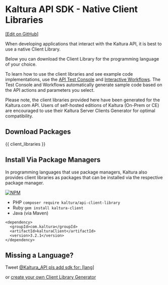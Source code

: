 # Kaltura API SDK - Native Client Libraries
[[Edit on GitHub]](https://github.com/kaltura/developer-platform/edit/master/markdown/templates/client_libraries.md)

When developing applications that interact with the Kaltura API, it is best to use a native Client Library.

Below you can download the Client Library for the programming language of your choice.

To learn how to use the client libraries and see example code implementations, use the [API Test Console](/console) and [Interactive Workflows](/workflows).
The Test Console and Workflows automatically generate sample code based on the API actions and parameters you select.

Please note, the client libraries provided here have been generated for the Kaltura.com API.
Users of self-hosted editions of Kaltura (On-Prem or CE) are encouraged to use their Kaltura Server Clients Generator for optimal compatibility.

## Download Packages
<style>
.client-lib-link {
  width: 71px;
  height: 81px;
  overflow: hidden;
  margin-top: 30px;
  margin-right: 50px;
  display: inline-block;
  background-image: url(assets/img/client-libs.png);
  background-position: -70px;
}
</style>
{{ client_libraries }}
<script>
  window.jquery('.client-lib-link').click(function() {
    var lang = $(this).attr('data-language');
    mixpanel.track('client_library', {language: lang});
  })
</script>

## Install Via Package Managers
In programming languages that use package managers, Kaltura also provides
client libraries as packages that can be installed via the respective package manager.

[![NPM](https://nodei.co/npm/kaltura.png?downloads=true&downloadRank=true&stars=true)](https://nodei.co/npm/kaltura/)

* PHP `composer require kaltura/api-client-library`
* Ruby `gem install kaltura-client`
* Java (via Maven)
```
<dependency>
  <groupId>com.kaltura</groupId>
  <artifactId>kalturaClient</artifactId>
  <version>3.2.1</version>
</dependency>
```

## Missing a Language?
Tweet [@Kaltura_API pls add sdk for: [lang]](http://twitter.com/?status=@Kaltura_API%20pls%20add%20sdk%20for%3A%20%5Bprogramming_language%5D)

or [create your own Client Library Generator](http://www.kaltura.org/api-client-library-generator-guide)

